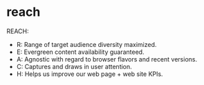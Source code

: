 # reach

REACH:
* R: Range of target audience diversity maximized.
* E: Evergreen content availability guaranteed.
* A: Agnostic with regard to browser flavors and recent versions.
* C: Captures and draws in user attention.
* H: Helps us improve our web page + web site KPIs.